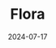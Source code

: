 ---
date: 2024-07-17
#featured_image: manja-vitolic-gKXKBY-C-Dk-unsplash.jpg
title: Flora
#type: gallery
sort_by: Name
resources:
  - src: IMG_1050.jpg
    title: Water Lillies in pond - from Nygårdsparken 
  - src: IMG_1243.jpg
    title: Flower in garden - from Nordnes
---